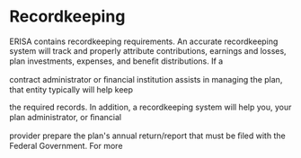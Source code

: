 # Recordkeeping

ERISA contains recordkeeping requirements. An accurate recordkeeping system will track and properly attribute contributions, earnings and losses, plan investments, expenses, and beneﬁt distributions. If a

contract administrator or ﬁnancial institution assists in managing the plan, that entity typically will help keep

the required records. In addition, a recordkeeping system will help you, your plan administrator, or ﬁnancial

provider prepare the plan's annual return/report that must be ﬁled with the Federal Government. For more
